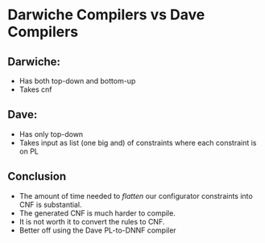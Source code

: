 # Darwiche Compilers vs Dave Compilers

## Darwiche:
- Has both top-down and bottom-up
- Takes cnf

## Dave:
- Has only top-down
- Takes input as list (one big and) of constraints
  where each constraint is on PL

## Conclusion
- The amount of time needed to _flatten_ our configurator constraints into
CNF is substantial.
- The generated CNF is much harder to compile.
- It is not worth it to convert the rules to CNF.
- Better off using the Dave PL-to-DNNF compiler